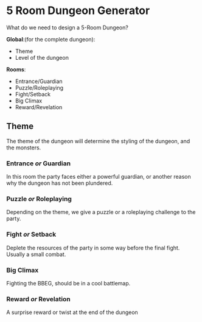 # 5 Room Dungeon Generator
What do we need to design a 5-Room Dungeon?

__Global__:(for the complete dungeon):
- Theme
- Level of the dungeon

__Rooms__:
- Entrance/Guardian
- Puzzle/Roleplaying
- Fight/Setback
- Big Climax
- Reward/Revelation

## Theme
The theme of the dungeon will determine the styling of the dungeon, and the monsters.

### Entrance _or_ Guardian
In this room the party faces either a powerful guardian, or another reason why the dungeon has not been plundered.

### Puzzle _or_ Roleplaying
Depending on the theme, we give a puzzle or a roleplaying challenge to the party.

### Fight _or_ Setback
Deplete the resources of the party in some way before the final fight. Usually a small combat.

### Big Climax
Fighting the BBEG, should be in a cool battlemap.

### Reward _or_ Revelation
A surprise reward or twist at the end of the dungeon